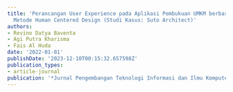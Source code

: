 ```yaml
---
title: 'Perancangan User Experience pada Aplikasi Pembukuan UMKM berbasis Mobile menggunakan
  Metode Human Centered Design (Studi Kasus: Suto Architect)'
authors:
- Revino Datya Baventa
- Agi Putra Kharisma
- Fais Al Huda
date: '2022-01-01'
publishDate: '2023-12-10T00:15:32.657598Z'
publication_types:
- article-journal
publication: '*Jurnal Pengembangan Teknologi Informasi dan Ilmu Komputer*'
---
```


